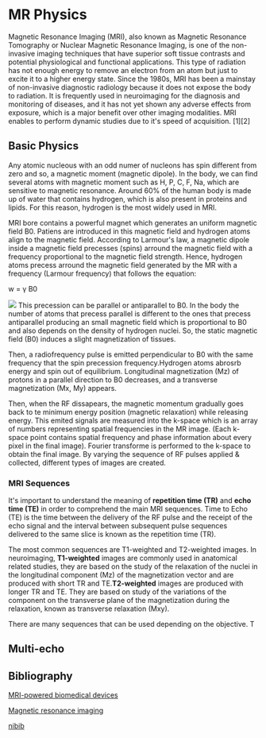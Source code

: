 ﻿# MR Physics


Magnetic Resonance Imaging (MRI), also known as Magnetic Resonance Tomography or Nuclear Magnetic Resonance Imaging,
is one of the non-invasive imaging techniques that have superior soft tissue contrasts and potential physiological 
and functional applications. This type of radiation has not enough energy to remove an electron from an atom but 
just to excite it to a higher energy state. Since the 1980s, MRI has been a mainstay of non-invasive diagnostic radiology
because it does not expose the body to radiation. It is frequently used in neuroimaging for the diagnosis and monitoring 
of diseases, and it has not yet shown any adverse effects from exposure, which is a major benefit over other imaging
modalities. MRI enables to perform dynamic studies due to it's speed of acquisition. [1][2]

## Basic Physics

Any atomic nucleous with an odd numer of nucleons has spin different from zero and so, a magnetic moment (magnetic dipole). 
In the body, we can find several atoms with magnetic moment such as H, P, C, F, Na, which are sensitive to magnetic resonance.
Around 60% of the human body is made up of water that contains hydrogen, which is also present in proteins and lipids. 
For this reason, hydrogen is the most widely used in MRI.


MRI bore contains a powerful magnet which generates an uniform magnetic field B0. Patiens are introduced in this magnetic field
and hydrogen atoms align to the magnetic field. According to Larmour's law, a magnetic dipole inside a magnetic field 
precesses (spins) arround the magnetic field with a frequency proportional to the magnetic field strength. Hence, hydrogen atoms
precess arround the magnetic field generated by the MR with a frequency (Larmour frequency) that follows the equation:

w =  γ B0

![](https://www.frontiersin.org/files/Articles/427144/frym-07-00023-HTML-r2/image_m/figure-2.jpg)
This precession can be parallel or antiparallel to B0. In the body the number of atoms that precess parallel is different to 
the ones that precess antiparallel producing an small magnetic field which is proportional to B0 and also depends on the density 
of hydrogen nuclei. So, the static magnetic field (B0) induces a slight magnetization of tissues. 


Then, a radiofrequency pulse is emitted perpendicular to B0 with the same frequency that the spin precession frequency.Hydrogen atoms 
abrosrb energy and spin out of equilibrium. Longitudinal magnetization (Mz) of protons in a parallel direction to B0 decreases, and a
transverse magnetization (Mx, My) appears.

Then, when the RF dissapears, the magnetic momentum gradually goes back to te minimum 
energy position (magnetic relaxation) while releasing energy. This emited signals are measured into the k-space which is an array 
of numbers representing spatial frequencies in the MR image. (Each k-space point contains spatial frequency and phase information
about every pixel in the final image). Fourier transforme is performed to the k-space to obtain the final image. By varying the 
sequence of RF pulses applied & collected, different types of images are created.


### MRI Sequences 

It's important to understand the meaning of **repetition time (TR)** and **echo time (TE)** in order to comprehend the main
MRI sequences. Time to Echo (TE) is the time between the delivery of the RF pulse and the receipt of the echo signal and 
the interval between subsequent pulse sequences delivered to the same slice is known as the repetition time (TR).

The most common sequences are T1-weighted and T2-weighted images. In neuroimaging, **T1-weighted** images are commonly used in anatomical
related studies, they are based on the study of the relaxation of the nuclei in the longitudinal component (Mz) of the magnetization
vector and are produced with short TR and TE.**T2-weighted** images are produced with longer TR and TE. They are based on study of the 
variations of the component on the transverse plane of the magnetization during the relaxation, known as transverse relaxation (Mxy).

There are many sequences that can be used depending on the objective. T

## Multi-echo


## Bibliography 

[MRI-powered biomedical devices](https://doi.org/10.1080/13645706.2017.1402188)

[Magnetic resonance imaging](https://doi.org/10.1136/bmj.324.7328.35 )

[nibib](https://www.nibib.nih.gov/science-education/science-topics/magnetic-resonance-imaging-mri)



